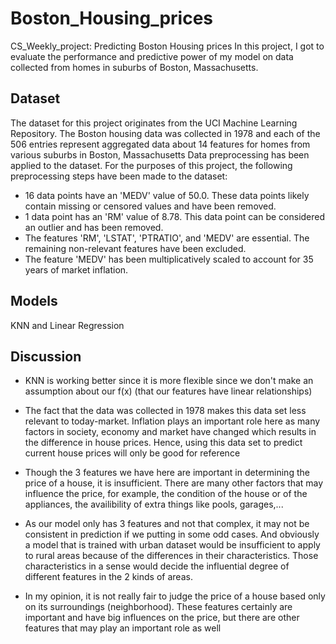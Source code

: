 # Boston_Housing_prices
CS_Weekly_project: Predicting Boston Housing prices
In this project, I got to evaluate the performance and predictive power of my model on data collected from homes in suburbs of Boston, Massachusetts.

## Dataset
The dataset for this project originates from the UCI Machine Learning Repository. The Boston housing data was collected in 1978 and each of the 506 entries represent aggregated data about 14 features for homes from various suburbs in Boston, Massachusetts
Data preprocessing has been applied to the dataset. For the purposes of this project, the following preprocessing steps have been made to the dataset:
* 16 data points have an 'MEDV' value of 50.0. These data points likely contain missing or censored values and have been removed.
* 1 data point has an 'RM' value of 8.78. This data point can be considered an outlier and has been removed.
* The features 'RM', 'LSTAT', 'PTRATIO', and 'MEDV' are essential. The remaining non-relevant features have been excluded.
* The feature 'MEDV' has been multiplicatively scaled to account for 35 years of market inflation.

## Models
KNN and Linear Regression

## Discussion
* KNN is working better since it is more flexible since we don't make an assumption about our f(x) (that our features have linear relationships)

* The fact that the data was collected in 1978 makes this data set less relevant to today-market. Inflation plays an important role here as many factors in society, economy and market have changed which results in the difference in house prices. Hence, using this data set to predict current house prices will only be good for reference

* Though the 3 features we have here are important in determining the price of a house, it is insufficient. There are many other factors that may influence the price, for example, the condition of the house or of the appliances, the availibility of extra things like pools, garages,...

* As our model only has 3 features and not that complex, it may not be consistent in prediction if we putting in some odd cases. And obviously a model that is trained with urban dataset would be insufficient to apply to rural areas because of the differences in their characteristics. Those characteristics in a sense would decide the influential degree of different features in the 2 kinds of areas.

* In my opinion, it is not really fair to judge the price of a house based only on its surroundings (neighborhood). These features certainly are important and have big influences on the price, but there are other features that may play an important role as well

